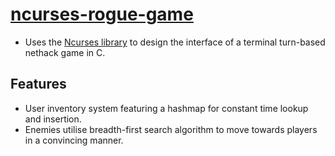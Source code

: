 # [ncurses-rogue-game](https://github.com/ktan46/ncurses-rogue-game)
* Uses the [Ncurses library](https://en.wikipedia.org/wiki/Ncurses) to design the interface of a terminal turn-based nethack game in C. 
## Features
* User inventory system featuring a hashmap for constant time lookup and insertion.
* Enemies utilise breadth-first search algorithm to move towards players in a convincing manner.  


